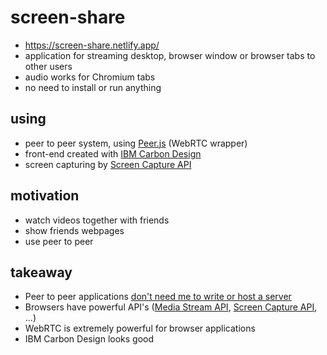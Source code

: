 # screen-share
- https://screen-share.netlify.app/
- application for streaming desktop, browser window or browser tabs to other users
- audio works for Chromium tabs
- no need to install or run anything

## using
- peer to peer system, using [Peer.js](https://peerjs.com/) (WebRTC wrapper)
- front-end created with [IBM Carbon Design](https://www.carbondesignsystem.com/)
- screen capturing by [Screen Capture API](https://developer.mozilla.org/en-US/docs/Web/API/Screen_Capture_API)

## motivation
- watch videos together with friends 
- show friends webpages
- use peer to peer


## takeaway
   - Peer to peer applications <ins>don't need me to write or host a server</ins>
   - Browsers have powerful API's ([Media Stream API](https://developer.mozilla.org/en-US/docs/Web/API/Media_Streams_API), [Screen Capture API](https://developer.mozilla.org/en-US/docs/Web/API/Screen_Capture_API), ...)
   - WebRTC is extremely powerful for browser applications
   - IBM Carbon Design looks good